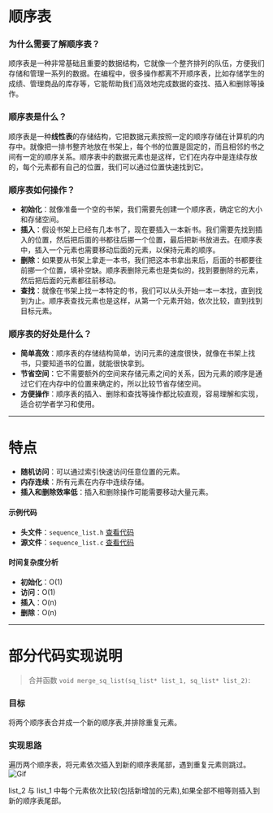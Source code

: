 # 顺序表

### 为什么需要了解顺序表？

顺序表是一种非常基础且重要的数据结构，它就像一个整齐排列的队伍，方便我们存储和管理一系列的数据。在编程中，很多操作都离不开顺序表，比如存储学生的成绩、管理商品的库存等，它能帮助我们高效地完成数据的查找、插入和删除等操作。

### 顺序表是什么？

顺序表是一种**线性表**的存储结构，它把数据元素按照一定的顺序存储在计算机的内存中。就像把一排书整齐地放在书架上，每个书的位置是固定的，而且相邻的书之间有一定的顺序关系。顺序表中的数据元素也是这样，它们在内存中是连续存放的，每个元素都有自己的位置，我们可以通过位置快速找到它。

### 顺序表如何操作？

- **初始化**：就像准备一个空的书架，我们需要先创建一个顺序表，确定它的大小和存储空间。
- **插入**：假设书架上已经有几本书了，现在要插入一本新书。我们需要先找到插入的位置，然后把后面的书都往后挪一个位置，最后把新书放进去。在顺序表中，插入一个元素也需要移动后面的元素，以保持元素的顺序。
- **删除**：如果要从书架上拿走一本书，我们把这本书拿出来后，后面的书都要往前挪一个位置，填补空缺。顺序表删除元素也是类似的，找到要删除的元素，然后把后面的元素都往前移动。
- **查找**：就像在书架上找一本特定的书，我们可以从头开始一本一本找，直到找到为止。顺序表查找元素也是这样，从第一个元素开始，依次比较，直到找到目标元素。

### 顺序表的好处是什么？

- **简单高效**：顺序表的存储结构简单，访问元素的速度很快，就像在书架上找书，只要知道书的位置，就能很快拿到。
- **节省空间**：它不需要额外的空间来存储元素之间的关系，因为元素的顺序是通过它们在内存中的位置来确定的，所以比较节省存储空间。
- **方便操作**：顺序表的插入、删除和查找等操作都比较直观，容易理解和实现，适合初学者学习和使用。

---

# 特点

- **随机访问**：可以通过索引快速访问任意位置的元素。
- **内存连续**：所有元素在内存中连续存储。
- **插入和删除效率低**：插入和删除操作可能需要移动大量元素。

#### 示例代码

- **头文件**：`sequence_list.h` [查看代码](https://github.com/jdhnsu/C_DS_Algo/blob/master/sq_list.h)
- **源文件**：`sequence_list.c` [查看代码](https://github.com/jdhnsu/C_DS_Algo/blob/master/sq_list.c)

#### 时间复杂度分析

- **初始化**：O(1)
- **访问**：O(1)
- **插入**：O(n)
- **删除**：O(n)

---

# 部分代码实现说明

> 合并函数 `void merge_sq_list(sq_list* list_1, sq_list* list_2)`:

### 目标

将两个顺序表合并成一个新的顺序表,并排除重复元素。

### 实现思路

遍历两个顺序表，将元素依次插入到新的顺序表尾部，遇到重复元素则跳过。
![Gif](https://i.ibb.co/vCR61JZg/sq-un.gif)

list_2 与 list_1 中每个元素依次比较(包括新增加的元素),如果全部不相等则插入到新的顺序表尾部。
